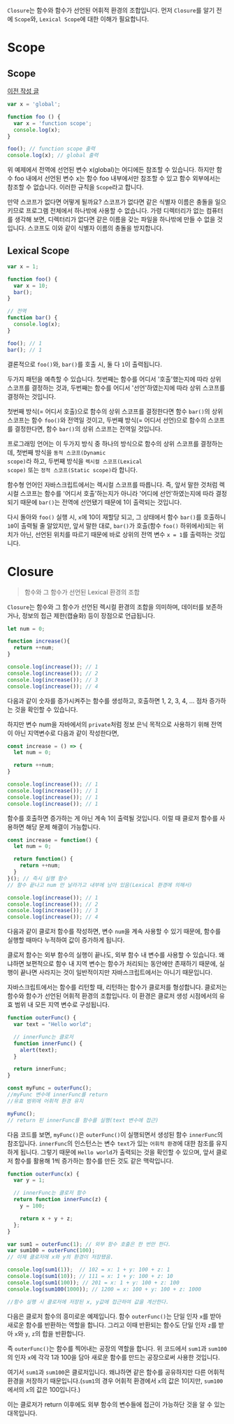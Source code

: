 <code>Closure</code>는 함수와 함수가 선언된 어휘적 환경의 조합입니다. 먼저 <code>Closure</code>를 알기 전에 <code>Scope</code>와, <code>Lexical Scope</code>에 대한 이해가 필요합니다.

# Scope

## Scope

[이전 작성 글](https://github.com/BaikSeungJeon/TIL/blob/main/2022/10/2022%2010%2022%20Scope%20%26%20Tree%20Shaking.md)

```js
var x = 'global';

function foo () {
  var x = 'function scope';
  console.log(x);
}

foo(); // function scope 출력
console.log(x); // global 출력
```

위 예제에서 전역에 선언된 변수 x(global)는 어디에든 참조할 수 있습니다. 하지만 함수 foo 내에서 선언된 변수 x는 함수 foo 내부에서만 참조할 수 있고 함수 외부에서는 참조할 수 없습니다. 이러한 규칙을 <code>Scope</code>라고 합니다.

만약 스코프가 없다면 어떻게 될까요? 스코프가 없다면 같은 식별자 이름은 충돌을 일으키므로 프로그램 전체에서 하나밖에 사용할 수 없습니다. 가령 디렉터리가 없는 
컴퓨터를 생각해 보면, 디렉터리가 없다면 같은 이름을 갖는 파일을 하나밖에 만들 수 없을 것입니다. 스코프도 이와 같이 식별자 이름의 충돌을 방지합니다.

## Lexical Scope

```js
var x = 1;

function foo() {
  var x = 10;
  bar();
}

// 전역
function bar() {
  console.log(x); 
}

foo(); // 1
bar(); // 1
```

결론적으로 <code>foo()</code>와, <code>bar()</code>를 호출 시, 둘 다 <code>1</code>이 출력됩니다.

두가지 패턴을 예측할 수 있습니다. 첫번째는 함수를 어디서 '호출'했는지에 따라 상위 스코프를 결정하는 것과, 두번째는 
함수를 어디서 '선언'하였는지에 따라 상위 스코프를 결정하는 것입니다.

첫번째 방식(= 어디서 호출)으로 함수의 상위 스코프를 결정한다면 함수 <code>bar()</code>의 상위 스코프는 함수 <code>foo()</code>와 전역일 것이고,
두번째 방식(= 어디서 선언)으로 함수의 스코프를 결정한다면, 함수 <code>bar()</code>의 상위 스코프는 전역일 것입니다.

프로그래밍 언어는 이 두가지 방식 중 하나의 방식으로 함수의 상위 스코프를 결정하는데, 첫번째 방식을 <code>동적 스코프(Dynamic scope)</code>라 하고,
두번째 방식을 <code>렉시컬 스코프(Lexical scope)</code> 또는 <code>정적 스코프(Static scope)</code>라 합니다.

함수형 언어인 자바스크립트에서는 렉시컬 스코프를 따릅니다. 즉, 앞서 말한 것처럼 렉시컬 스코프는 함수를 '어디서 호출'하는지가 아니라 '어디에 선언'하였는지에 따라 결정되기 때문에 <code>bar()</code>는 전역에 선언됐기 때문에 1이 출력되는 것입니다.

다시 돌아와 <code>foo()</code> 실행 시, <code>x</code>에 10이 재할당 되고, 그 상태에서 함수 <code>bar()</code>를 호출하니 
<code>10</code>이 출력될 줄 알았지만, 앞서 말한 대로, <code>bar()</code>가 호출(함수 <code>foo()</code> 하위에서)되는 위치가 아닌, 선언된 위치를 따르기 때문에 바로 상위의 전역 변수 <code>x = 1</code>를 출력하는 것입니다.


# Closure
> 함수와 그 함수가 선언된 Lexical 환경의 조합

<code>Closure</code>는 함수와 그 함수가 선언된 렉시컬 환경의 조합을 의미하며, 데이터를 보존하거나, 정보의 접근 제한(캡슐화) 등이 장점으로 언급됩니다.

```js
let num = 0;

function increase(){
  return ++num;
}

console.log(increase()); // 1
console.log(increase()); // 2
console.log(increase()); // 3
console.log(increase()); // 4
```

다음과 같이 숫자를 증가시켜주는 함수를 생성하고, 호출하면 1, 2, 3, 4, ... 점차 증가하는 것을 확인할 수 있습니다.

하지만 변수 num을 자바에서의 <code>private</code>처럼 정보 은닉 목적으로 사용하기 위해 전역이 아닌 지역변수로 다음과 같이 작성한다면,

```js
const increase = () => {
  let num = 0;

  return ++num;
}

console.log(increase()); // 1
console.log(increase()); // 1
console.log(increase()); // 1
console.log(increase()); // 1
```

함수를 호출하면 증가하는 게 아닌 계속 1이 출력될 것입니다. 이럴 때 클로저 함수를 사용하면 해당 문제 해결이 가능합니다.

```js
const increase = function() {
  let num = 0;

  return function() {
    return ++num;
  }
}(); // 즉시 실행 함수
// 함수 끝나고 num 안 날라가고 내부에 남아 있음(Lexical 환경에 의해서)

console.log(increase()); // 1
console.log(increase()); // 2
console.log(increase()); // 3
console.log(increase()); // 4
```

다음과 같이 클로저 함수를 작성하면, 변수 <code>num</code>을 계속 사용할 수 있기 때문에, 함수를 실행할 때마다 누적하여 값이 증가하게 됩니다.

클로저 함수는 외부 함수의 실행이 끝나도, 외부 함수 내 변수를 사용할 수 있습니다. 왜냐하면 보편적으로 함수 내 지역 변수는 함수가 처리되는 동안에만 존재하기 때문에, 
실행이 끝나면 사라지는 것이 일반적이지만 자바스크립트에서는 아니기 때문입니다.

자바스크립트에서는 함수를 리턴할 때, 리턴하는 함수가 클로저를 형성합니다. 클로저는 함수와 함수가 선언된 어휘적 환경의 조합입니다. 이 환경은 클로저 생성 시점에서의 유효 범위 내 모든 지역 변수로 구성됩니다.

```js
function outerFunc() {
  var text = "Hello world";

  // innerFunc는 클로저
  function innerFunc() {
    alert(text);
  }

  return innerFunc;
}

const myFunc = outerFunc();
//myFunc 변수에 innerFunc를 return
//유효 범위에 어휘적 환경 유지

myFunc();
// return 된 innerFunc를 함수를 실행(text 변수에 접근)
```

다음 코드를 보면, <code>myFunc()</code>은 <code>outerFunc()</code>이 실행되면서 생성된 함수 <code>innerFunc</code>의 참조입니다.
<code>innerFunc</code>의 인스턴스는 변수 <code>text</code>가 있는 <code>어휘적 환경</code>에 대한 참조를 유지하게 됩니다.
그렇기 때문에 <code>Hello world</code>가 출력되는 것을 확인할 수 있으며, 앞서 클로저 함수를 활용해 1씩 증가하는 함수를 만든 것도 같은 맥락입니다.

```js
function outerFunc(x) {
  var y = 1;

  // innerFunc는 클로저 함수
  return function innerFunc(z) {
    y = 100;

    return x + y + z;
  };
}

var sum1 = outerFunc(1); // 외부 함수 호출은 한 번만 한다.
var sum100 = outerFunc(100);
// 이제 클로저에 x와 y의 환경이 저장됐음.

console.log(sum1(1));  // 102 = x: 1 + y: 100 + z: 1
console.log(sum1(10)); // 111 = x: 1 + y: 100 + z: 10
console.log(sum1(100)); // 201 = x: 1 + y: 100 + z: 100
console.log(sum100(1000)); // 1200 = x: 100 + y: 100 + z: 1000

//함수 실행 시 클로저에 저장된 x, y값에 접근하여 값을 계산한다.
```

다음은 클로저 함수의 흥미로운 예제입니다. 함수 <code>outerFunc()</code>는 단일 인자 <code>x</code>를 받아 새로운 함수를 반환하는 역할을 합니다. 그리고 이때 반환되는 함수도 단일 인자 <code>z</code>를 받아 <code>x</code>와 <code>y</code>, <code>z</code>의 합을 반환합니다.

즉 <code>outerFunc()</code>는 함수를 찍어내는 공장의 역할을 합니다. 위 코드에서 <code>sum1</code>과 <code>sum100</code>의 인자 <code>x</code>에 각각 1과 100을 담아 새로운 함수를 만드는 공장으로써 사용한 것입니다.

여기서 <code>sum1</code>과 <code>sum100</code>은 클로저입니다. 왜냐하면 같은 함수를 공유하지만 다른 어휘적 환경을 저장하기 때문입니다.(<code>sum1</code>의 경우 어휘적 환경에서 <code>x</code>의 값은 1이지만, <code>sum100</code>에서의 <code>x</code>의 값은 100입니다.)

이는 클로저가 return 이후에도 외부 함수의 변수들에 접근이 가능하단 것을 알 수 있는 대목입니다.